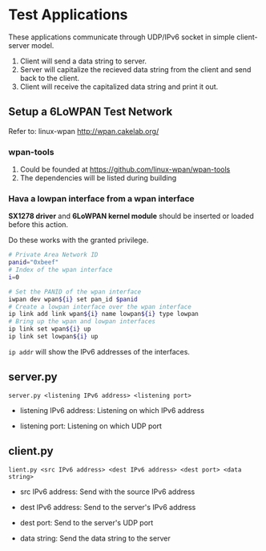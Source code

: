 # Test Applications

These applications communicate through UDP/IPv6 socket in simple client-server model.

1. Client will send a data string to server.
2. Server will capitalize the recieved data string from the client and send back to the client.
3. Client will receive the capitalized data string and print it out.

## Setup a 6LoWPAN Test Network

Refer to: linux-wpan http://wpan.cakelab.org/

### wpan-tools

1. Could be founded at https://github.com/linux-wpan/wpan-tools
2. The dependencies will be listed during building

### Hava a lowpan interface from a wpan interface

**SX1278 driver** and **6LoWPAN kernel module** should be inserted or loaded before this action.

Do these works with the granted privilege.

```sh
# Private Area Network ID
panid="0xbeef"
# Index of the wpan interface
i=0

# Set the PANID of the wpan interface
iwpan dev wpan${i} set pan_id $panid
# Create a lowpan interface over the wpan interface
ip link add link wpan${i} name lowpan${i} type lowpan
# Bring up the wpan and lowpan interfaces
ip link set wpan${i} up
ip link set lowpan${i} up
```

```ip addr``` will show the IPv6 addresses of the interfaces.

## server.py

```server.py <listening IPv6 address> <listening port>```

- listening IPv6 address:
  Listening on which IPv6 address

- listening port:
  Listening on which UDP port

## client.py

```lient.py <src IPv6 address> <dest IPv6 address> <dest port> <data string>```

- src IPv6 address:
  Send with the source IPv6 address

- dest IPv6 address:
  Send to the server's IPv6 address

- dest port:
  Send to the server's UDP port

- data string:
  Send the data string to the server
